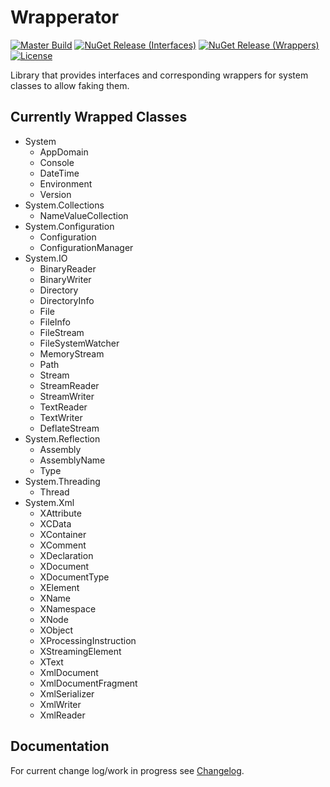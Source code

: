 # Wrapperator
[![Master Build](https://img.shields.io/appveyor/ci/chrischu/Wrapperator/master.svg?label=master&style=flat)](https://ci.appveyor.com/project/chrischu/Wrapperator)
[![NuGet Release (Interfaces)](https://img.shields.io/nuget/v/Wrapperator.Interfaces.svg?label=NuGet%20Release%20(Interfaces)&style=flat)](https://www.nuget.org/packages/Wrapperator.Interfaces/)
[![NuGet Release (Wrappers)](https://img.shields.io/nuget/v/Wrapperator.Wrappers.svg?label=NuGet%20Release%20(Wrappers)&style=flat)](https://www.nuget.org/packages/Wrapperator.Wrappers/)
[![License](https://img.shields.io/github/license/chrischu/Wrapperator.svg?style=flat)](https://raw.githubusercontent.com/chrischu/Wrapperator/master/LICENSE)

Library that provides interfaces and corresponding wrappers for system classes to allow faking them.

## Currently Wrapped Classes

* System
  * AppDomain
  * Console
  * DateTime
  * Environment
  * Version
* System.Collections
  * NameValueCollection
* System.Configuration
  * Configuration
  * ConfigurationManager
* System.IO
  * BinaryReader
  * BinaryWriter
  * Directory
  * DirectoryInfo
  * File
  * FileInfo
  * FileStream
  * FileSystemWatcher
  * MemoryStream
  * Path
  * Stream
  * StreamReader
  * StreamWriter
  * TextReader
  * TextWriter
  * DeflateStream
* System.Reflection
  * Assembly
  * AssemblyName
  * Type
* System.Threading
  * Thread
* System.Xml
  * XAttribute
  * XCData
  * XContainer
  * XComment
  * XDeclaration
  * XDocument
  * XDocumentType
  * XElement
  * XName
  * XNamespace
  * XNode
  * XObject
  * XProcessingInstruction
  * XStreamingElement
  * XText
  * XmlDocument
  * XmlDocumentFragment
  * XmlSerializer
  * XmlWriter
  * XmlReader

## Documentation
For current change log/work in progress see [Changelog](CHANGELOG.md).

